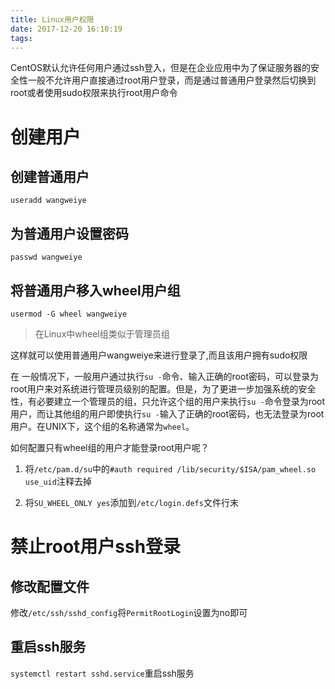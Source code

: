 ```yaml
---
title: Linux用户权限
date: 2017-12-20 16:10:19
tags:
---
```

CentOS默认允许任何用户通过ssh登入，但是在企业应用中为了保证服务器的安全性一般不允许用户直接通过root用户登录，而是通过普通用户登录然后切换到root或者使用sudo权限来执行root用户命令

# 创建用户

## 创建普通用户

```
useradd wangweiye
```
## 为普通用户设置密码

```
passwd wangweiye
```

## 将普通用户移入wheel用户组

```
usermod -G wheel wangweiye
```

> 在Linux中wheel组类似于管理员组

这样就可以使用普通用户wangweiye来进行登录了,而且该用户拥有sudo权限

在 一般情况下，一般用户通过执行`su -`命令、输入正确的root密码，可以登录为root用户来对系统进行管理员级别的配置。但是，为了更进一步加强系统的安全性，有必要建立一个管理员的组，只允许这个组的用户来执行`su -`命令登录为root用户，而让其他组的用户即使执行`su -`输入了正确的root密码，也无法登录为root用户。在UNIX下，这个组的名称通常为`wheel`。

如何配置只有wheel组的用户才能登录root用户呢？

1. 将`/etc/pam.d/su`中的`#auth required /lib/security/$ISA/pam_wheel.so use_uid`注释去掉

2. 将`SU_WHEEL_ONLY yes`添加到`/etc/login.defs`文件行末

# 禁止root用户ssh登录

## 修改配置文件

修改`/etc/ssh/sshd_config`将`PermitRootLogin`设置为no即可

## 重启ssh服务

`systemctl restart sshd.service`重启ssh服务

